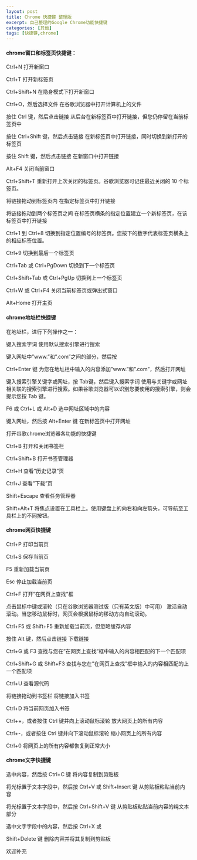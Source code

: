 ```yaml
---
layout: post
title: Chrome 快捷键 整理版
excerpt: 自己整理的Google Chrome功能快捷键
categories: [其他]
tags: [快捷键,chrome]
---
```


#### chrome窗口和标签页快捷键：

Ctrl+N	打开新窗口 

Ctrl+T	打开新标签页 

Ctrl+Shift+N	在隐身模式下打开新窗口 

Ctrl+O，然后选择文件	在谷歌浏览器中打开计算机上的文件 

按住 Ctrl 键，然后点击链接	从后台在新标签页中打开链接，但您仍停留在当前标签页中 

按住 Ctrl+Shift 键，然后点击链接	在新标签页中打开链接，同时切换到新打开的标签页 

按住 Shift 键，然后点击链接	在新窗口中打开链接 

Alt+F4	关闭当前窗口 

Ctrl+Shift+T	重新打开上次关闭的标签页。谷歌浏览器可记住最近关闭的 10 个标签页。 

将链接拖动到标签页内	在指定标签页中打开链接 

将链接拖动到两个标签页之间	在标签页横条的指定位置建立一个新标签页，在该标签页中打开链接 

Ctrl+1 到 Ctrl+8	切换到指定位置编号的标签页。您按下的数字代表标签页横条上的相应标签位置。 

Ctrl+9	切换到最后一个标签页 

Ctrl+Tab 或 Ctrl+PgDown	切换到下一个标签页 

Ctrl+Shift+Tab 或 Ctrl+PgUp	切换到上一个标签页 

Ctrl+W 或 Ctrl+F4	关闭当前标签页或弹出式窗口 

Alt+Home	打开主页 

#### chrome地址栏快捷键 

在地址栏，进行下列操作之一： 

键入搜索字词	使用默认搜索引擎进行搜索 

键入网址中”www.”和”.com”之间的部分，然后按 

Ctrl+Enter 键	为您在地址栏中输入的内容添加”www.”和”.com”，然后打开网址 

键入搜索引擎关键字或网址，按 Tab键，然后键入搜索字词	使用与关键字或网址相关联的搜索引擎进行搜索。如果谷歌浏览器可以识别您要使用的搜索引擎，则会提示您按 Tab 键。 

F6 或 Ctrl+L 或 Alt+D	选中网址区域中的内容 

键入网址，然后按 Alt+Enter 键	在新标签页中打开网址 

打开谷歌chrome浏览器各功能的快捷键 

Ctrl+B	打开和关闭书签栏 

Ctrl+Shift+B	打开书签管理器 

Ctrl+H	查看”历史记录”页 

Ctrl+J	查看”下载”页 

Shift+Escape	查看任务管理器 

Shift+Alt+T	将焦点设置在工具栏上。使用键盘上的向右和向左箭头，可导航至工具栏上的不同按钮。 

#### chrome网页快捷键 

Ctrl+P	打印当前页 

Ctrl+S	保存当前页 

F5	重新加载当前页 

Esc	停止加载当前页 

Ctrl+F	打开”在网页上查找”框 

点击鼠标中键或滚轮（只在谷歌浏览器测试版（只有英文版）中可用）	激活自动滚动。当您移动鼠标时，网页会根据鼠标的移动方向自动滚动。 

Ctrl+F5 或 Shift+F5	重新加载当前页，但忽略缓存内容 

按住 Alt 键，然后点击链接	下载链接 

Ctrl+G 或 F3	查找与您在”在网页上查找”框中输入的内容相匹配的下一个匹配项 

Ctrl+Shift+G 或 Shift+F3	查找与您在”在网页上查找”框中输入的内容相匹配的上一个匹配项

Ctrl+U	查看源代码 

将链接拖动到书签栏	将链接加入书签 

Ctrl+D	将当前网页加入书签 

Ctrl++，或者按住 Ctrl 键并向上滚动鼠标滚轮	放大网页上的所有内容 

Ctrl+-，或者按住 Ctrl 键并向下滚动鼠标滚轮	缩小网页上的所有内容 

Ctrl+0	将网页上的所有内容都恢复到正常大小 

#### chrome文字快捷键 

选中内容，然后按 Ctrl+C 键	将内容复制到剪贴板 

将光标置于文本字段中，然后按 Ctrl+V 或 Shift+Insert 键	从剪贴板粘贴当前内容 

将光标置于文本字段中，然后按 Ctrl+Shift+V 键	从剪贴板粘贴当前内容的纯文本部分 

选中文字字段中的内容，然后按 Ctrl+X 或 

Shift+Delete 键	删除内容并将其复制到剪贴板 

欢迎补充